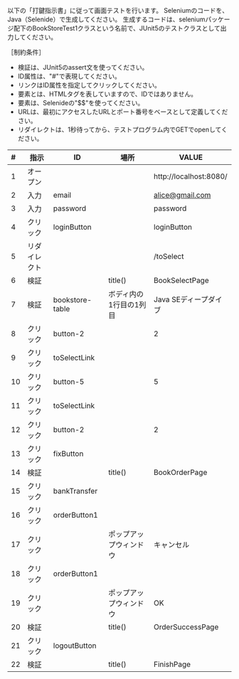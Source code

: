 以下の「打鍵指示書」に従って画面テストを行います。
Seleniumのコードを、Java（Selenide）で生成してください。
生成するコードは、seleniumパッケージ配下のBookStoreTest1クラスという名前で、JUnit5のテストクラスとして出力してください。

［制約条件］

* 検証は、JUnit5のassert文を使ってください。
* ID属性は、"#"で表現してください。
* リンクはID属性を指定してクリックしてください。
* 要素とは、HTMLタグを表していますので、IDではありません。
* 要素は、Selenideの"$$"を使ってください。
* URLは、最初にアクセスしたURLとポート番号をベースとして定義してください。
* リダイレクトは、1秒待ってから、テストプログラム内でGETでopenしてください。

|#|指示|ID|場所|VALUE|
|:--|--|--|--|--|
|1|オープン|||http://localhost:8080/|
|2|入力|email||alice@gmail.com|
|3|入力|password||password|
|4|クリック|loginButton||loginButton|
|5|リダイレクト|||/toSelect|
|6|検証||title()|BookSelectPage|
|7|検証|bookstore-table|ボディ内の1行目の1列目|Java SEディープダイブ|
|8|クリック|button-2||2|
|9|クリック|toSelectLink|||
|10|クリック|button-5||5|
|11|クリック|toSelectLink|||
|12|クリック|button-2||2|
|13|クリック|fixButton|||
|14|検証||title()|BookOrderPage|
|15|クリック|bankTransfer|||
|16|クリック|orderButton1|||
|17|クリック||ポップアップウィンドウ|キャンセル|
|18|クリック|orderButton1|||
|19|クリック||ポップアップウィンドウ|OK|
|20|検証||title()|OrderSuccessPage|
|21|クリック|logoutButton|||
|22|検証||title()|FinishPage|

